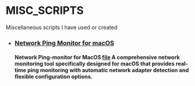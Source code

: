 # MISC_SCRIPTS
Miscellaneous scripts I have used or created

*  ### [Network Ping Monitor for macOS](https://github.com/skaboy71/MISC_SCRIPTS/blob/main/net_ping.md)
   #### Network Ping-monitor for MacOS [file](https://github.com/skaboy71/MISC_SCRIPTS/blob/main/python/ping_monitor.py) A comprehensive network monitoring tool specifically designed for macOS that provides real-time ping monitoring with automatic network adapter detection and flexible configuration options.
